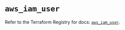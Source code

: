 # `aws_iam_user`

Refer to the Terraform Registry for docs: [`aws_iam_user`](https://registry.terraform.io/providers/hashicorp/aws/6.14.0/docs/resources/iam_user).
